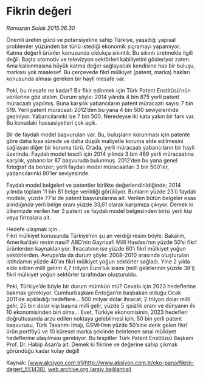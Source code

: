 # Fikrin değeri

*Ramazan Solak 2015.06.30*

<div class="pNewsDetailMainContent" itemprop="articleBody">
 <p>
  Önemli üretim gücü ve potansiyeline sahip Türkiye, yaşadığı yapısal problemler yüzünden bir türlü istediği ekonomik sıçramayı yapamıyor. Katma değerli ürünler konusunda oldukça sıkıntılı. Bu sıkıntı üretmekle ilgili değil. Başta otomotiv ve televizyon sektörleri kabiliyetini gösteriyor zaten. Ama kalkınmasına büyük katma değer sağlayacak kendisine has bir buluşu, markası yok maalesef. Bu çerçevede fikrî mülkiyet (patent, marka) hakları konusunda alması gereken bir hayli mesafe var.
 </p>
 <p>
  Peki, bu mesafe ne kadar? Bir fikir edinmek için Türk Patent Enstitüsü’nün verilerine göz atalım. Durum şöyle: 2014 yılında 4 bin 875 yerli patent müracaatı yapılmış. Buna karşılık yabancıların patent müracaatı sayısı 7 bin 519. Yerli patent müracaatı 2012’den bu yana 4 bin 500 seviyelerinde geziniyor. Yabancılarınki ise 7 bin 500. Neredeyse iki kata yakın bir fark var. Bu konudaki hassasiyetleri çok açık.
 </p>
 <p>
  Bir de faydalı model başvuruları var. Bu, buluşların korunması için patente göre daha kısa sürede ve daha düşük maliyetle koruma elde edilmesini sağlayan diğer bir koruma türü. Orada, yerli müracaatı yabancıların bir hayli üzerinde. Faydalı model tescili için 2014 yılında 3 bin 469 yerli müracaatına karşılık, yabancılar 87 başvuruda bulunmuş. 2012’den bu yana genel fotoğraf da benzer; yerli faydalı model müracaatları 3 bin 500’ler, yabancılarınki 80’ler seviyesinde.
 </p>
 <p>
  Faydalı model belgeleri ve patentler birlikte değerlendirildiğinde; 2014 yılında toplam 11 bin 81 belge verildiği görülüyor. Bunların yüzde 23’ü faydalı modele, yüzde 77’si de patent başvurularına ait. Verilen bütün belgeler esas alındığında yerli belge oranı yüzde 33,61 olarak karşımıza çıkıyor. Demek ki ülkemizde verilen her 3 patent ve faydalı model belgesinden birisi yerli kişi veya firmalara ait.
 </p>
 <p>
  Hedefe ulaşmak için...
  <br>
   Fikrî mülkiyet konusunda Türkiye’nin şu an verdiği resim böyle. Bakalım, Amerika’daki resim nasıl? ABD’nin Gayrisafi Millî Hasılası’nın yüzde 50’si fikrî ürünlerden kaynaklanıyor. İhracatının ise yüzde 60’ı fikrî mülkiyet yoğun sektörlerden. Avrupa’da da durum şöyle: 2008-2010 arasında oluşturulan istihdamın yüzde 40’ını fikrî mülkiyet yoğun sektörler sağladı. Yine 2 yılda elde edilen millî gelirin 4,7 trilyon Euro’luk kısmı (millî gelirlerinin yüzde 38’i) fikrî mülkiyet yoğun sektörler tarafından oluşturuldu.
  </br>
 </p>
 <p>
  Peki, Türkiye’de böyle bir durum mümkün mü? Cevabı için 2023 hedeflerine bakmak gerekiyor. Cumhurbaşkanı Erdoğan’ın başbakan olduğu Ocak 2011’de açıkladığı hedeflere… 500 milyar dolar ihracat, 2 trilyon dolar millî gelir, 25 bin dolar kişi başına millî gelir, yüzde 5 işsizlik oranı ve dünyanın ilk 10 ekonomisinden biri olma... Evet, Türkiye ekonomisinin, 2023 hedefleri doğrultusunda arzu edilen noktaya gelebilmesi için, 50 bin yerli patent başvurusu, Türk Tasarımı İmajı, GSMH’nın yüzde 50’sine denk gelen fikrî ürün portföyü ve 10 küresel marka şeklinde belirlenen sınai mülkiyet hedeflerine ulaşılması gerekiyor. Bu tespitler Türk Patent Enstitüsü Başkanı Prof. Dr. Habip Asan’a ait. Demek ki fikrine ve değerine sahip çıkmak göründüğü kadar kolay değil!
 </p>
</div>


Kaynak: [www.aksiyon.com.tr](http://www.aksiyon.com.tr/eko-pano/fikrin-degeri_551438), [web.archive.org (arşiv bağlantısı)](http://web.archive.org/web/20150726110652/http://www.aksiyon.com.tr/eko-pano/fikrin-degeri_551438)
